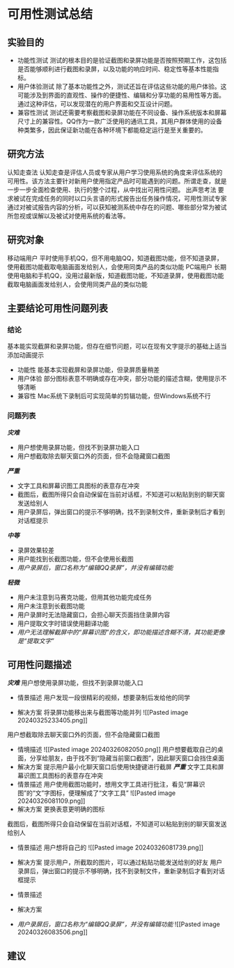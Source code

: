 # 可用性测试总结
## 实验目的
- 功能性测试
测试的根本目的是验证截图和录屏功能是否按照预期工作，这包括是否能够顺利进行截图和录屏，以及功能的响应时间、稳定性等基本性能指标。
- 用户体验测试
除了基本功能性之外，测试还旨在评估这些功能的用户体验。这可能涉及到界面的直观性、操作的便捷性、编辑和分享功能的易用性等方面。通过这种评估，可以发现潜在的用户界面和交互设计问题。
- 兼容性测试
测试还需要考察截图和录屏功能在不同设备、操作系统版本和屏幕尺寸上的兼容性。QQ作为一款广泛使用的通讯工具，其用户群体使用的设备种类繁多，因此保证新功能在各种环境下都能稳定运行是至关重要的。
## 研究方法
认知走查法 
认知走查是评估人员或专家从用户学习使用系统的角度来评估系统的可用性。该方法主要针对新用户使用指定产品时可能遇到的问题。所谓走查，就是一步一步全面检查使用、执行的整个过程，从中找出可用性问题。
出声思考法 
要求被试在完成任务的同时以口头言语的形式报告出任务操作情况，可用性测试专家通过对被试报告内容的分析，可以获知被测系统中存在的问题、哪些部分常为被试所忽视或误解以及被试对使用系统的看法等。
## 研究对象
移动端用户
平时使用手机QQ，但不用电脑QQ，知道截图功能，但不知道录屏，使用截图功能截取电脑画面发给别人，会使用同类产品的类似功能
PC端用户
长期使用电脑和手机QQ，没用过最新版，知道截图功能，不知道录屏，使用截图功能截取电脑画面发给别人，会使用同类产品的类似功能
## 主要结论可用性问题列表
### 结论
基本能实现截屏和录屏功能，但存在细节问题，可以在现有文字提示的基础上适当添加动画提示
- 功能性
能基本实现截屏和录屏功能，但录屏质量稍差
- 用户体验
部分图标表意不明确或存在冲突，部分功能的描述含糊，使用提示不够清晰
- 兼容性
Mac系统下录制后可实现简单的剪辑功能，但Windows系统不行
### 问题列表
***灾难***
- 用户想使用录屏功能，但找不到录屏功能入口
- 用户想截取除去聊天窗口外的页面，但不会隐藏窗口截图

***严重***
- 文字工具和屏幕识图工具图标的表意存在冲突
- 截图后，截图所得只会自动保留在当前对话框，不知道可以粘贴到别的聊天窗发送给别人
- 用户录屏后，弹出窗口的提示不够明确，找不到录制文件，重新录制后才看到对话框提示


***中等***
- 录屏效果较差
- 用户能找到长截图功能，但不会使用长截图
- *用户录屏后，窗口名称为“编辑QQ录屏”，并没有编辑功能*

***轻微***
- 用户未注意到马赛克功能，但用其他功能完成任务
- 用户未注意到长截图功能
- 用户录屏时无法隐藏窗口，会担心聊天页面挡住录屏内容
- 用户提取文字时错误使用翻译功能
- *用户无法理解截屏中的“屏幕识图”的含义，即功能描述含糊不清，其功能更像是“提取文字”*

## 可用性问题描述
***灾难***
用户想使用录屏功能，但找不到录屏功能入口

- 情景描述
用户发现一段很精彩的视频，想要录制后发给他的同学

- 解决方案
将录屏功能移出来与截图等功能并列
![[Pasted image 20240325233405.png]]

用户想截取除去聊天窗口外的页面，但不会隐藏窗口截图
- 情境描述
![[Pasted image 20240326082050.png]]
用户想要截取自己的桌面，分享给朋友，由于找不到“隐藏当前窗口截图”，因此聊天窗口会挡住桌面
- 解决方案
提示用户最小化聊天窗口后使用快捷键进行截屏
***严重***
文字工具和屏幕识图工具图标的表意存在冲突
- 情景描述
用户使用截图功能时，想用文字工具进行批注，看见“屏幕识图”的“文”字图标，便理解成了“文字工具”
![[Pasted image 20240326081109.png]]
- 解决方案
更换表意更明确的图标

截图后，截图所得只会自动保留在当前对话框，不知道可以粘贴到别的聊天窗发送给别人
- 情景描述
用户想将自己的
![[Pasted image 20240326081739.png]]
- 解决方案
提示用户，所截取的图片，可以通过粘贴功能发送给别的好友
用户录屏后，弹出窗口的提示不够明确，找不到录制文件，重新录制后才看到对话框提示
- 情景描述
- 解决方案


- *用户录屏后，窗口名称为“编辑QQ录屏”，并没有编辑功能*
![[Pasted image 20240326083506.png]]
## 建议
